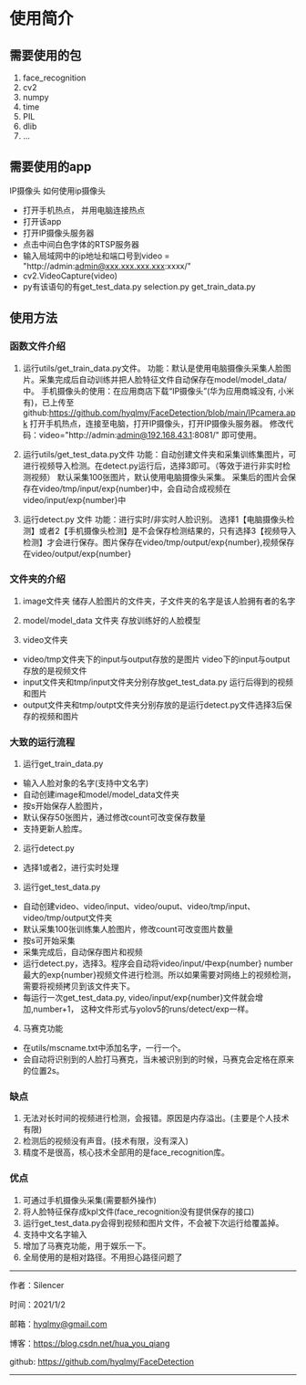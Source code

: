 # 使用简介
## 需要使用的包

1. face_recognition
2. cv2
3. numpy
4. time
5. PIL
6. dlib
7. ...

## 需要使用的app
IP摄像头
如何使用ip摄像头
- 打开手机热点， 并用电脑连接热点
- 打开该app
- 打开IP摄像头服务器
- 点击中间白色字体的RTSP服务器
- 输入局域网中的ip地址和端口号到video = "http://admin:admin@xxx.xxx.xxx.xxx:xxxx/"
- cv2.VideoCapture(video)
- py有该语句的有get_test_data.py   selection.py   get_train_data.py  

## 使用方法
### 函数文件介绍
1. 运行utils/get_train_data.py文件。
功能：默认是使用电脑摄像头采集人脸图片。采集完成后自动训练并把人脸特征文件自动保存在model/model_data/中。
手机摄像头的使用：在应用商店下载“IP摄像头”(华为应用商城没有, 小米有)，已上传至github:https://github.com/hyqlmy/FaceDetection/blob/main/IPcamera.apk
打开手机热点，连接至电脑，打开IP摄像头，打开IP摄像头服务器。
修改代码：video="http://admin:admin@192.168.43.1:8081/" 即可使用。

2. 运行utils/get_test_data.py文件
功能：自动创建文件夹和采集训练集图片，可进行视频导入检测。在detect.py运行后，选择3即可。（等效于进行非实时检测视频）
默认采集100张图片，默认使用电脑摄像头采集。
采集后的图片会保存在video/tmp/input/exp{number}中，会自动合成视频在video/input/exp{number}中

3. 运行detect.py 文件
功能：进行实时/非实时人脸识别。
选择1【电脑摄像头检测】或者2【手机摄像头检测】是不会保存检测结果的，只有选择3【视频导入检测】才会进行保存。图片保存在video/tmp/output/exp{number},视频保存在video/output/exp{number}


###  文件夹的介绍
1. image文件夹
储存人脸图片的文件夹，子文件夹的名字是该人脸拥有者的名字

2. model/model_data 文件夹
存放训练好的人脸模型

3. video文件夹
- video/tmp文件夹下的input与output存放的是图片
video下的input与output存放的是视频文件
- input文件夹和tmp/input文件夹分别存放get_test_data.py 运行后得到的视频和图片
- output文件夹和tmp/outpt文件夹分别存放的是运行detect.py文件选择3后保存的视频和图片


###  大致的运行流程
1. 运行get_train_data.py
- 输入人脸对象的名字(支持中文名字)
- 自动创建image和model/model_data文件夹
- 按s开始保存人脸图片，
- 默认保存50张图片，通过修改count可改变保存数量
- 支持更新人脸库。

2. 运行detect.py 
- 选择1或者2，进行实时处理

3. 运行get_test_data.py
- 自动创建video、video/input、video/ouput、video/tmp/input、video/tmp/output文件夹
- 默认采集100张训练集人脸图片，修改count可改变图片数量
- 按s可开始采集
- 采集完成后，自动保存图片和视频
- 运行detect.py，选择3。程序会自动将video/input/中exp{number}  number最大的exp{number}视频文件进行检测。所以如果需要对网络上的视频检测，需要将视频拷贝到该文件夹下。
- 每运行一次get_test_data.py, video/input/exp{number}文件就会增加,number+1， 这种文件形式与yolov5的runs/detect/exp一样。

4. 马赛克功能
- 在utils/mscname.txt中添加名字，一行一个。
- 会自动将识别到的人脸打马赛克，当未被识别到的时候，马赛克会定格在原来的位置2s。


### 缺点
1. 无法对长时间的视频进行检测，会报错。原因是内存溢出。(主要是个人技术有限)
2. 检测后的视频没有声音。(技术有限，没有深入)
3. 精度不是很高，核心技术全部用的是face_recognition库。

###  优点
1. 可通过手机摄像头采集(需要额外操作)
2. 将人脸特征保存成kpl文件(face_recognition没有提供保存的接口)
3. 运行get_test_data.py会得到视频和图片文件，不会被下次运行给覆盖掉。
4. 支持中文名字输入
5. 增加了马赛克功能，用于娱乐一下。
6. 全局使用的是相对路径。不用担心路径问题了


***************************************************************

作者：Silencer

时间：2021/1/2

邮箱：hyqlmy@gmail.com

博客：https://blog.csdn.net/hua_you_qiang

github: https://github.com/hyqlmy/FaceDetection

***************************************************************
